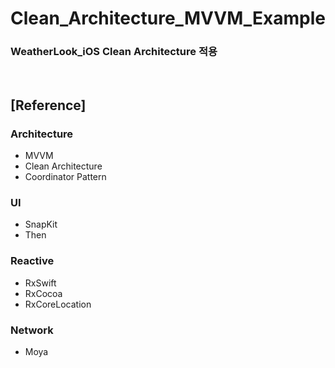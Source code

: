 # Clean_Architecture_MVVM_Example
### WeatherLook_iOS Clean Architecture 적용
<br/>

## [Reference]
 ### Architecture
- MVVM
- Clean Architecture
- Coordinator Pattern

 ### UI
- SnapKit
- Then

 ### Reactive
- RxSwift
- RxCocoa
- RxCoreLocation

 ### Network
- Moya
